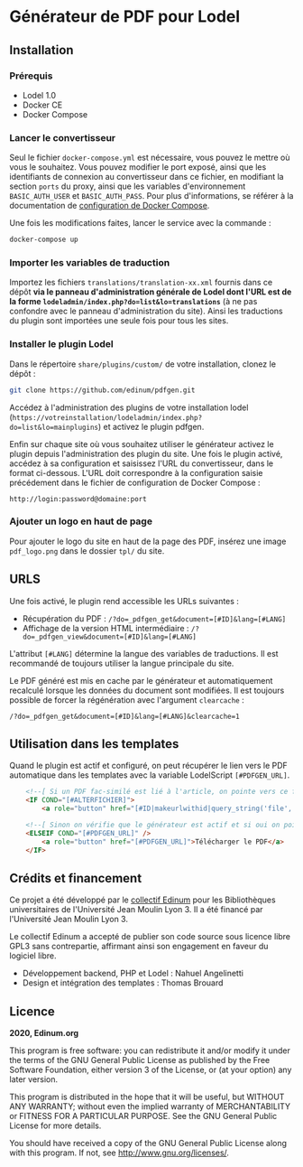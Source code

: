 # Générateur de PDF pour Lodel

## Installation

### Prérequis

 * Lodel 1.0
 * Docker CE
 * Docker Compose

### Lancer le convertisseur

Seul le fichier `docker-compose.yml` est nécessaire, vous pouvez le mettre où vous le souhaitez.
Vous pouvez modifier le port exposé, ainsi que les identifiants de connexion au convertisseur dans ce fichier, en modifiant la section `ports` du proxy, ainsi que les variables d'environnement `BASIC_AUTH_USER` et `BASIC_AUTH_PASS`.
Pour plus d'informations, se référer à la documentation de [configuration de Docker Compose](https://docs.docker.com/compose/compose-file/).

Une fois les modifications faites, lancer le service avec la commande :

```bash
docker-compose up
```

### Importer les variables de traduction

Importez les fichiers `translations/translation-xx.xml` fournis dans ce dépôt **via le panneau d'administration générale de Lodel dont l'URL est de la forme `lodeladmin/index.php?do=list&lo=translations`** (à ne pas confondre avec le panneau d'administration du site). Ainsi les traductions du plugin sont importées une seule fois pour tous les sites.

### Installer le plugin Lodel

Dans le répertoire `share/plugins/custom/` de votre installation, clonez le dépôt :

```bash
git clone https://github.com/edinum/pdfgen.git
```

Accédez à l'administration des plugins de votre installation lodel (`https://votreinstallation/lodeladmin/index.php?do=list&lo=mainplugins`) et activez le plugin pdfgen.

Enfin sur chaque site où vous souhaitez utiliser le générateur activez le plugin depuis l'administration des plugin du site. Une fois le plugin activé, accédez à sa configuration et saisissez l'URL du convertisseur, dans le format ci-dessous. L'URL doit correspondre à la configuration saisie précédement dans le fichier de configuration de Docker Compose :

```
http://login:password@domaine:port
```

### Ajouter un logo en haut de page

Pour ajouter le logo du site en haut de la page des PDF, insérez une image `pdf_logo.png` dans le dossier `tpl/` du site.

## URLS

Une fois activé, le plugin rend accessible les URLs suivantes :

* Récupération du PDF : `/?do=_pdfgen_get&document=[#ID]&lang=[#LANG]`
* Affichage de la version HTML intermédiaire : `/?do=_pdfgen_view&document=[#ID]&lang=[#LANG]`

L'attribut `[#LANG]` détermine la langue des variables de traductions. Il est recommandé de toujours utiliser la langue principale du site.

Le PDF généré est mis en cache par le générateur et automatiquement recalculé lorsque les données du document sont modifiées. Il est toujours possible de forcer la régénération avec l'argument `clearcache` :

`/?do=_pdfgen_get&document=[#ID]&lang=[#LANG]&clearcache=1`

## Utilisation dans les templates

Quand le plugin est actif et configuré, on peut récupérer le lien vers le PDF automatique dans les templates avec la variable LodelScript `[#PDFGEN_URL]`.

```html
	<!--[ Si un PDF fac-similé est lié à l'article, on pointe vers ce fichier ]-->
	<IF COND="[#ALTERFICHIER]">
		<a role="button" href="[#ID|makeurlwithid|query_string('file', '1')]">Télécharger le PDF</a>

	<!--[ Sinon on vérifie que le générateur est actif et si oui on pointe vers le PDF automatique ]-->
	<ELSEIF COND="[#PDFGEN_URL]" />
		<a role="button" href="[#PDFGEN_URL]">Télécharger le PDF</a>
	</IF>
```

## Crédits et financement

Ce projet a été développé par le [collectif Edinum](https://edinum.org) pour les Bibliothèques universitaires de l'Université Jean Moulin Lyon 3. Il a été financé par l'Université Jean Moulin Lyon 3. 

Le collectif Edinum a accepté de publier son code source sous licence libre GPL3 sans contrepartie, affirmant ainsi son engagement en faveur du logiciel libre.

* Développement backend, PHP et Lodel : Nahuel Angelinetti
* Design et intégration des templates : Thomas Brouard

## Licence

**2020, Edinum.org**

This program is free software: you can redistribute it and/or modify it under the terms of the GNU General Public License as published by the Free Software Foundation, either version 3 of the License, or (at your option) any later version.

This program is distributed in the hope that it will be useful, but WITHOUT ANY WARRANTY; without even the implied warranty of MERCHANTABILITY or FITNESS FOR A PARTICULAR PURPOSE. See the GNU General Public License for more details.

You should have received a copy of the GNU General Public License along with this program. If not, see http://www.gnu.org/licenses/.